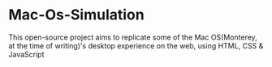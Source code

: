 # Mac-Os-Simulation
This open-source project aims to replicate some of the Mac OS(Monterey, at the time of writing)'s desktop experience on the web, using HTML, CSS &amp; JavaScript
